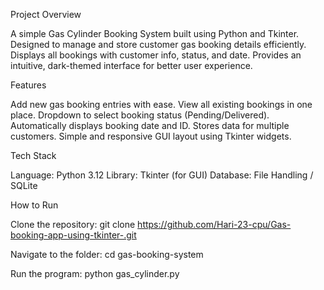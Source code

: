 Project Overview

A simple Gas Cylinder Booking System built using Python and Tkinter.
Designed to manage and store customer gas booking details efficiently.
Displays all bookings with customer info, status, and date.
Provides an intuitive, dark-themed interface for better user experience.

Features

Add new gas booking entries with ease.
View all existing bookings in one place.
Dropdown to select booking status (Pending/Delivered).
Automatically displays booking date and ID.
Stores data for multiple customers.
Simple and responsive GUI layout using Tkinter widgets.

Tech Stack

Language: Python 3.12
Library: Tkinter (for GUI)
Database: File Handling / SQLite

How to Run

Clone the repository:
git clone https://github.com/Hari-23-cpu/Gas-booking-app-using-tkinter-.git

Navigate to the folder:
cd gas-booking-system

Run the program:
python gas_cylinder.py

